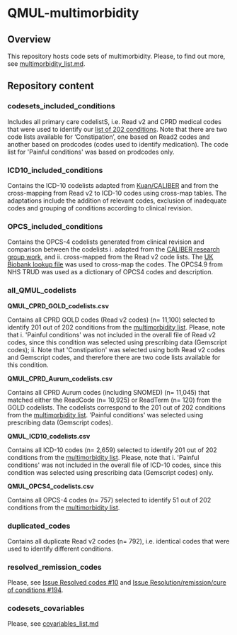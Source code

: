# QMUL-multimorbidity
## Overview
This repository hosts code sets of multimorbidity. Please, to find out more, see [multimorbidity_list.md](https://github.com/f-eto/qmul-multimorbidity/blob/codesets-included-conditions/multimorbidity_list.md).
>
>
## Repository content
>
> 
### codesets_included_conditions
Includes all primary care codelistS, i.e. Read v2 and CPRD medical codes that were used to identify our [list of 202 conditions](https://github.com/f-eto/qmul-multimorbidity/blob/codesets-included-conditions/multimorbidity_list.md). Note that there are two code lists available for ‘Constipation’, one based on Read2 codes and another based on prodcodes (codes used to identify medication). The code list for 'Painful conditions' was based on prodcodes only.
>
>
### ICD10_included_conditions
Contains the ICD-10 codelists adapted from [Kuan/CALIBER](https://www.caliberresearch.org/portal/phenotypes/chronological-map) and from the cross-mapping from Read v2 to ICD-10 codes using cross-map tables. The adaptations include the addition of relevant codes, exclusion of inadequate codes and grouping of conditions according to clinical revision. 
>
> 
### OPCS_included_conditions
Contains the OPCS-4 codelists generated from clinical revision and comparison between the codelists i. adapted from the [CALIBER research group work](https://www.caliberresearch.org/portal/phenotypes/chronological-map), and ii. cross-mapped from the Read v2 code lists. The [UK Biobank lookup file](https://biobank.ctsu.ox.ac.uk/crystal/refer.cgi?id=592) was used to cross-map the codes. The OPCS4.9 from NHS TRUD was used as a dictionary of OPCS4 codes and description. 
> 
> 
### all_QMUL_codelists
>
**QMUL_CPRD_GOLD_codelists.csv**
>
Contains all CPRD GOLD codes (Read v2 codes) (n= 11,100) selected to identify 201 out of 202 conditions from the [multimorbidity list](https://github.com/f-eto/qmul-multimorbidity/blob/codesets-included-conditions/multimorbidity_list.md). Please, note that i. 'Painful conditions' was not included in the overall file of Read v2 codes, since this condition was selected using prescribing data (Gemscript codes);  ii. Note that 'Constipation' was selected using both Read v2 codes and Gemscript codes, and therefore there are two code lists available for this condition. 
>
> 
**QMUL_CPRD_Aurum_codelists.csv**
>
Contains all CPRD Aurum codes (including SNOMED) (n= 11,045) that matched either the ReadCode (n= 10,925) or ReadTerm (n= 120) from the GOLD codelists. The codelists correspond to the 201 out of 202 conditions from the [multimorbidity list](https://github.com/f-eto/qmul-multimorbidity/blob/codesets-included-conditions/multimorbidity_list.md). 'Painful conditions' was selected using prescribing data (Gemscript codes). 
>
> 
**QMUL_ICD10_codelists.csv**
>
Contains all ICD-10 codes (n= 2,659) selected to identify 201 out of 202 conditions from the [multimorbidity list](https://github.com/f-eto/qmul-multimorbidity/blob/codesets-included-conditions/multimorbidity_list.md). Please, note that i. 'Painful conditions' was not included in the overall file of ICD-10 codes, since this condition was selected using prescribing data (Gemscript codes) only.
>
> 
**QMUL_OPCS4_codelists.csv**
>
Contains all OPCS-4 codes (n= 757) selected to identify 51 out of 202 conditions from the [multimorbidity list](https://github.com/f-eto/qmul-multimorbidity/blob/codesets-included-conditions/multimorbidity_list.md). 
>
>

### duplicated_codes
Contains all duplicate Read v2 codes (n= 792), i.e. identical codes that were used to identify different conditions.
>
>

### resolved_remission_codes
Please, see [Issue Resolved codes #10](https://github.com/f-eto/qmul-multimorbidity/issues/10) and [Issue Resolution/remission/cure of conditions #194](https://github.com/f-eto/qmul-multimorbidity/issues/194).
>
>
### codesets_covariables
Please, see [covariables_list.md](https://github.com/f-eto/qmul-multimorbidity/blob/codesets-covariables/covariables_list.md)

